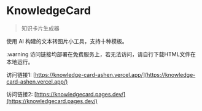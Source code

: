 # KnowledgeCard
> 知识卡片生成器

使用 AI 构建的文本转图片小工具，支持十种模板。

:warning 访问链接均部署在免费服务上，若无法访问，请自行下载HTML文件在本地运行。

访问链接1: [https://knowledge-card-ashen.vercel.app/](https://knowledge-card-ashen.vercel.app/)

访问链接2: [https://knowledgecard.pages.dev/](https://knowledgecard.pages.dev/)
